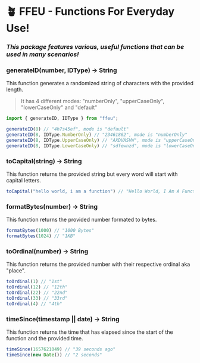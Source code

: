 # 🪴 FFEU - Functions For Everyday Use!
### *This package features various, useful functions that can be used in many scenarios!*

### generateID(number, IDType) -> String
This function generates a randomized string of characters with the provided length.

> It has 4 different modes: "numberOnly", "upperCaseOnly", "lowerCaseOnly" and "default"
```ts
import { generateID, IDType } from "ffeu";

generateID(8) // "4h7s45ef", mode is "default"
generateID(8, IDType.NumberOnly) // "23461862", mode is "numberOnly"
generateID(8, IDType.UpperCaseOnly) // "AXDVASVW", mode is "upperCaseOnly"
generateID(8, IDType.LowerCaseOnly) // "sdfewnzd", mode is "lowerCaseOnly"

```

### toCapital(string) -> String
This function returns the provided string but every word will start with capital letters.
```ts
toCapital("hello world, i am a function") // "Hello World, I Am A Function"
```

### formatBytes(number) -> String
This function returns the provided number formated to bytes.
```ts
formatBytes(1000) // "1000 Bytes"
formatBytes(1024) // "1KB"
```

### toOrdinal(number) -> String
This function returns the provided number with their respective ordinal aka "place".
```ts
toOrdinal(1) // "1st"
toOrdinal(12) // "12th"
toOrdinal(22) // "22nd"
toOrdinal(33) // "33rd"
toOrdinal(4) // "4th"
```

### timeSince(timestamp || date) -> String
This function returns the time that has elapsed since the start of the function and the provided time.
```ts
timeSince(1657621049) // "39 seconds ago"
timeSince(new Date()) // "2 seconds"
```
